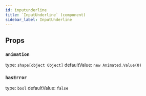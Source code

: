 ```yaml
---
id: inputunderline
title: `InputUnderline` (component)
sidebar_label: InputUnderline
---
```



Props
-----

### `animation`

type: `shape[object Object]`
defaultValue: `new Animated.Value(0)`


### `hasError`

type: `bool`
defaultValue: `false`

